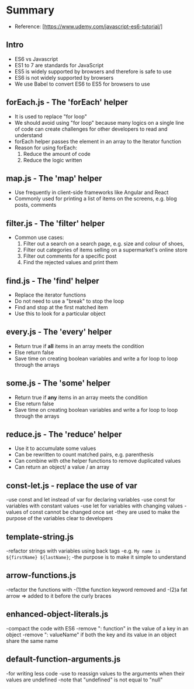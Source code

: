 # Summary
- Reference: [https://www.udemy.com/javascript-es6-tutorial/]

## Intro
- ES6 vs Javascript
- ES1 to 7 are standards for JavaScript
- ES5 is widely supported by browsers and therefore is safe to use
- ES6 is not widely supported by browsers
- We use Babel to convert ES6 to ES5 for browsers to use

## forEach.js - The 'forEach' helper
- It is used to replace "for loop"
- We should avoid using "for loop" because many logics on a single line of code can create challenges for other developers to read and understand
- forEach helper passes the element in an array to the Iterator function
- Reason for using forEach:
  1. Reduce the amount of code
  2. Reduce the logic written

## map.js - The 'map' helper
- Use frequently in client-side frameworks like Angular and React
- Commonly used for printing a list of items on the screens, e.g. blog posts, comments

## filter.js - The 'filter' helper
- Common use cases: 
  1. Filter out a search on a search page, e.g. size and colour of shoes, 
  2. Filter out categories of items selling on a supermarket's online store
  3. Filter out comments for a specific post
  4. Find the rejected values and print them

## find.js - The 'find' helper
- Replace the iterator functions
- Do not need to use a "break" to stop the loop
- Find and stop at the first matched item
- Use this to look for a particular object

## every.js - The 'every' helper
- Return true if **all** items in an array meets the condition
- Else return false
- Save time on creating boolean variables and write a for loop to loop through the arrays

## some.js - The 'some' helper
- Return true if **any** items in an array meets the condition
- Else return false
- Save time on creating boolean variables and write a for loop to loop through the arrays

## reduce.js - The 'reduce' helper
- Use it to accumulate some values
- Can be rewritten to count matched pairs, e.g. parenthesis
- Can combine with othe helper functions to remove duplicated values
- Can return an object/ a value / an array

## const-let.js - replace the use of var
-use const and let instead of var for declaring variables
-use const for variables with constant values
-use let for variables with changing values
-values of const cannot be changed once set
-they are used to make the purpose of the variables clear to developers

## template-string.js
-refactor strings with variables using back tags
-e.g. `My name is ${firstName} ${lastName}`;
-the purpose is to make it simple to understand

## arrow-functions.js
-refactor the functions with 
-(1)the function keyword removed and 
-(2)a fat arrow => added to it before the curly braces

## enhanced-object-literals.js
-compact the code with ES6
-remove ": function" in the value of a key in an object
-remove ": valueName" if both the key and its value in an object share the same name

## default-function-arguments.js
-for writing less code
-use to reassign values to the arguments when their values are undefined
-note that "undefined" is not equal to "null"